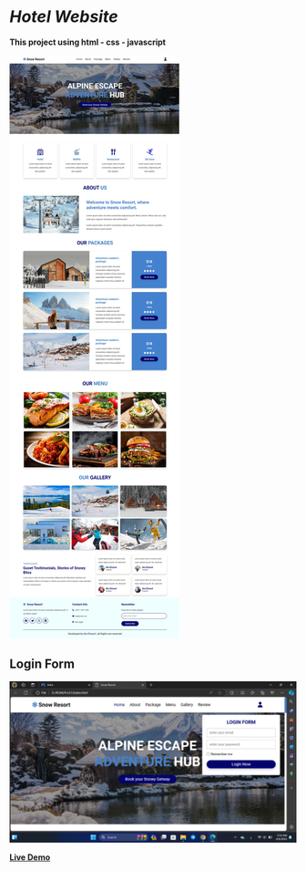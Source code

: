 # *Hotel Website*

**This project using html - css - javascript**

![alt text](images/demo.jpeg)

## Login Form

![alt text](images/login.png)

**[Live Demo](https://ma-eltawel.github.io/hotel-site2)**
